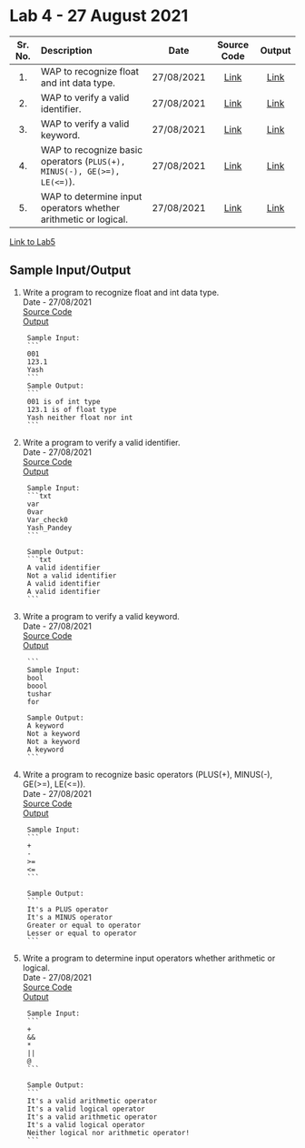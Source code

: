 # Lab 4 - 27 August 2021

| Sr. No. | Description | Date | Source Code | Output |
| :--: | :---- | :--: | :--: | :--: |
| 1. | WAP to recognize float and int data type. |  27/08/2021  | [Link](./recognize_float_int/recognize_float_int.l)  | [Link](./recognize_float_int/output.png)
| 2. | WAP to verify a valid identifier. |  27/08/2021  | [Link](./verify_identifier/verify_identifier.l)  | [Link](./verify_identifier/output.png)
| 3. | WAP to verify a valid keyword. |  27/08/2021  | [Link](./verify_keyword/verify_keyword.l)  | [Link](./verify_keyword/output.png)
| 4. | WAP to recognize basic operators (`PLUS(+), MINUS(-), GE(>=), LE(<=)`). |  27/08/2021  | [Link](./recognize_basic_operators/recognize_basic_operators.l)  | [Link](./recognize_basic_operators/output.png)
| 5. | WAP to determine input operators whether arithmetic or logical. |  27/08/2021  | [Link](./arithmetic_logical_operators/arithmetic_logical_operators.l)  | [Link](./arithmetic_logical_operators/output.png)

[Link to Lab5](../Lab5)

## Sample Input/Output

1. Write a program to recognize float and int data type.</br>
       Date - 27/08/2021 </br>
       [Source Code](./recognize_float_int/recognize_float_int.l) <br>
       [Output](./recognize_float_int/output.png) <br>

        Sample Input:
        ```
        001
        123.1
        Yash
        ```
        Sample Output:
        ```
        001 is of int type
        123.1 is of float type
        Yash neither float nor int
        ```

2. Write a program to verify a valid identifier.</br>
       Date - 27/08/2021 </br>
       [Source Code](./verify_identifier/verify_identifier.l) <br>
       [Output](./verify_identifier/output.png) <br>

        Sample Input:
        ```txt
        var
        0var
        Var_check0
        Yash_Pandey
        ```

        Sample Output:
        ```txt
        A valid identifier
        Not a valid identifier
        A valid identifier
        A valid identifier
        ```

3. Write a program to verify a valid keyword.</br>
       Date - 27/08/2021 </br>
       [Source Code](./verify_keyword/verify_keyword.l) <br>
       [Output](./verify_keyword/output.png) <br>

        ```
        Sample Input:
        bool
        boool
        tushar
        for

        Sample Output:
        A keyword
        Not a keyword
        Not a keyword
        A keyword
        ```

4. Write a program to recognize basic operators (PLUS(+), MINUS(-), GE(>=), LE(<=)).</br>
       Date - 27/08/2021 </br>
       [Source Code](./recognize_basic_operators/recognize_basic_operators.l) <br>
       [Output](./recognize_basic_operators/output.png) <br>

        Sample Input:
        ```
        +
        -
        >=
        <=
        ```

        Sample Output:
        ```
        It's a PLUS operator
        It's a MINUS operator
        Greater or equal to operator
        Lesser or equal to operator
        ```

5. Write a program to determine input operators whether arithmetic or logical.</br>
       Date - 27/08/2021 </br>
       [Source Code](./arithmetic_logical_operators/arithmetic_logical_operators.l) <br>
       [Output](./arithmetic_logical_operators/output.png) <br>

        Sample Input:
        ```
        +
        &&
        *
        ||
        @
        ```

        Sample Output:
        ```
        It's a valid arithmetic operator
        It's a valid logical operator
        It's a valid arithmetic operator
        It's a valid logical operator
        Neither logical nor arithmetic operator!
        ```